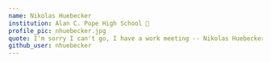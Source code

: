 ```yaml
---
name: Nikolas Huebecker
institution: Alan C. Pope High School 🚩
profile_pic: nhuebecker.jpg
quote: I'm sorry I can't go, I have a work meeting -- Nikolas Huebecker
github_user: nhuebecker
---
```


